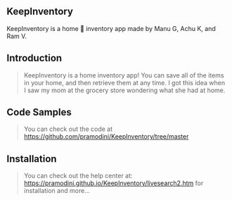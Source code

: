 ## KeepInventory


KeepInventory is a home 🏡 inventory app made by Manu G, Achu K, and Ram V.

## Introduction

> KeepInventory is a home inventory app! You can save all of the items in your home, and then retrieve them at any time. I got this idea when I saw my mom at the grocery store wondering what she had at home.

## Code Samples

> You can check out the code at https://github.com/pramodini/KeepInventory/tree/master

## Installation

> You can check out the help center at: https://pramodini.github.io/KeepInventory/livesearch2.htm for installation and more...


